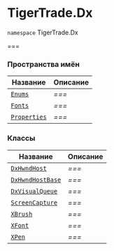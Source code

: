 # TigerTrade.Dx

`namespace` TigerTrade.Dx

\===

### Пространства имён

| Название                    | Описание |
| --------------------------- | -------- |
| [`Enums`](enums/)           | _===_    |
| [`Fonts`](fonts/)           | _===_    |
| [`Properties`](properties/) | _===_    |

### Классы

| Название                                 | Описание |
| ---------------------------------------- | -------- |
| [`DxHwndHost`](dxhwndhost.cs.md)         | _===_    |
| [`DxHwndHostBase`](dxhwndhostbase.cs.md) | _===_    |
| [`DxVisualQueue`](dxvisualqueue.cs.md)   | _===_    |
| [`ScreenCapture`](screencapture.cs.md)   | _===_    |
| [`XBrush`](xbrush.cs.md)                 | _===_    |
| [`XFont`](xfont.cs.md)                   | _===_    |
| [`XPen`](xpen.cs.md)                     | _===_    |
